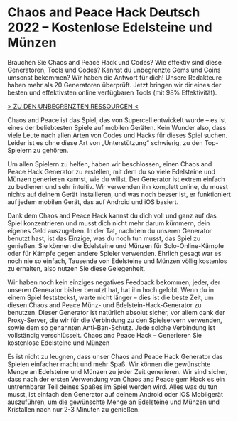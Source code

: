 # Chaos and Peace Hack Deutsch 2022 – Kostenlose Edelsteine und Münzen
Brauchen Sie Chaos and Peace Hack und Codes? Wie effektiv sind diese Generatoren, Tools und Codes? Kannst du unbegrenzte Gems und Coins umsonst bekommen? Wir haben die Antwort für dich! Unsere Redakteure haben mehr als 20 Generatoren überprüft. Jetzt bringen wir dir eines der besten und effektivsten online verfügbaren Tools (mit 98% Effektivität).

[> ZU DEN UNBEGRENZTEN RESSOURCEN <](https://gutespiele.top/chaos-and-peace-hack-deutsch-kostenlose-diamanten-und-munzen/)

Chaos and Peace ist das Spiel, das von Supercell entwickelt wurde – es ist eines der beliebtesten Spiele auf mobilen Geräten. Kein Wunder also, dass viele Leute nach allen Arten von Codes und Hacks für dieses Spiel suchen. Leider ist es ohne diese Art von „Unterstützung“ schwierig, zu den Top-Spielern zu gehören.

Um allen Spielern zu helfen, haben wir beschlossen, einen Chaos and Peace Hack Generator zu erstellen, mit dem du so viele Edelsteine und Münzen generieren kannst, wie du willst. Der Generator ist extrem einfach zu bedienen und sehr intuitiv. Wir verwenden ihn komplett online, du musst nichts auf deinem Gerät installieren, und was noch besser ist, er funktioniert auf jedem mobilen Gerät, das auf Android und iOS basiert.

Dank dem Chaos and Peace Hack kannst du dich voll und ganz auf das Spiel konzentrieren und musst dich nicht mehr darum kümmern, dein eigenes Geld auszugeben. In der Tat, nachdem du unseren Generator benutzt hast, ist das Einzige, was du noch tun musst, das Spiel zu genießen. Sie können die Edelsteine und Münzen für Solo-Online-Kämpfe oder für Kämpfe gegen andere Spieler verwenden. Ehrlich gesagt war es noch nie so einfach, Tausende von Edelsteine und Münzen völlig kostenlos zu erhalten, also nutzen Sie diese Gelegenheit.

Wir haben noch kein einziges negatives Feedback bekommen, jeder, der unseren Generator bisher benutzt hat, hat ihn hoch gelobt. Wenn du in einem Spiel feststeckst, warte nicht länger – dies ist die beste Zeit, um diesen Chaos and Peace Münz- und Edelstein-Hack-Generator zu benutzen. Dieser Generator ist natürlich absolut sicher, vor allem dank der Proxy-Server, die wir für die Verbindung zu den Spielservern verwenden, sowie dem so genannten Anti-Ban-Schutz. Jede solche Verbindung ist vollständig verschlüsselt.
​Chaos and Peace Hack – Generieren Sie kostenlose Edelsteine und Münzen

Es ist nicht zu leugnen, dass unser Chaos and Peace Hack Generator das Spielen einfacher macht und mehr Spaß. Wir können die gewünschte Menge an Edelsteine und Münzen zu jeder Zeit generieren. Wir sind sicher, dass nach der ersten Verwendung von Chaos and Peace gem Hack es ein untrennbarer Teil deines Spaßes im Spiel werden wird.
Alles was du tun musst, ist einfach den Generator auf deinem Android oder iOS Mobilgerät auszuführen, um die gewünschte Menge an Edelsteine und Münzen und Kristallen nach nur 2-3 Minuten zu genießen.

